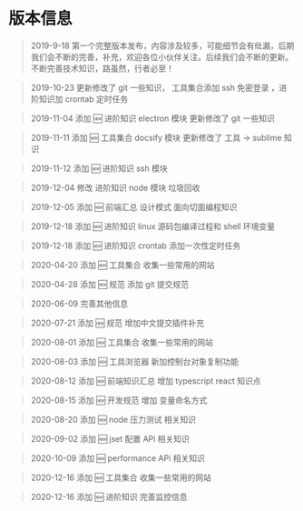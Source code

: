 # 版本信息

> 2019-9-18 第一个完整版本发布，内容涉及较多，可能细节会有纰漏，后期我们会不断的完善，补充，欢迎各位小伙伴关注。后续我们会不断的更新。不断完善技术知识，路虽然，行者必至！

> 2019-10-23 更新修改了 git 一些知识， 工具集合添加 ssh 免密登录 ，进阶知识加 crontab 定时任务

> 2019-11-04 添加 🆕 进阶知识 electron 模块 更新修改了 git 一些知识

> 2019-11-11 添加 🆕 工具集合 docsify 模块 更新修改了 工具 -> sublime 知识

> 2019-11-12 添加 🆕 进阶知识 ssh 模块

> 2019-12-04 修改 进阶知识 node 模块 垃圾回收

> 2019-12-05 添加 🆕 前端汇总 设计模式 面向切面编程知识

> 2019-12-18 添加 🆕 进阶知识 linux 源码包编译过程和 shell 环境变量

> 2019-12-18 添加 🆕 进阶知识 crontab 添加一次性定时任务

> 2020-04-20 添加 🆕 工具集合 收集一些常用的网站

> 2020-04-28 添加 🆕 规范 添加 git 提交规范

> 2020-06-09 完善其他信息

> 2020-07-21 添加 🆕 规范 增加中文提交插件补充

> 2020-08-01 添加 🆕 工具集合 收集一些常用的网站

> 2020-08-03 添加 🆕 工具浏览器 新加控制台对象复制功能

> 2020-08-12 添加 🆕 前端知识汇总 增加 typescript react 知识点

> 2020-08-15 添加 🆕 开发规范 增加 变量命名方式

> 2020-08-20 添加 🆕 node 压力测试 相关知识

> 2020-09-02 添加 🆕 jset 配置 APi 相关知识

> 2020-10-09 添加 🆕 performance APi 相关知识

> 2020-12-16 添加 🆕 工具集合 收集一些常用的网站

> 2020-12-16 添加 🆕 进阶知识 完善监控信息
